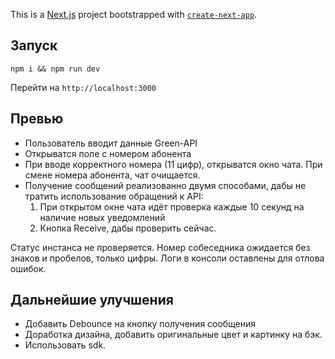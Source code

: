 This is a [Next.js](https://nextjs.org/) project bootstrapped with [`create-next-app`](https://github.com/vercel/next.js/tree/canary/packages/create-next-app).

## Запуск

```shell
npm i && npm run dev
```

Перейти на `http://localhost:3000`

## Превью

- Пользователь вводит данные Green-API
- Открыватся поле с номером абонента
- При вводе корректного номера (11 цифр), открыватся окно чата. При смене номера абонента, чат очищается.
- Получение сообщений реализованно двумя способами, дабы не тратить использование обращений к API:
  1. При открытом окне чата идёт проверка каждые 10 секунд на наличие новых уведомлений
  2. Кнопка Receive, дабы проверить сейчас.

Статус инстанса не проверяется.
Номер собеседника ожидается без знаков и пробелов, только цифры.
Логи в консоли оставлены для отлова ошибок.

## Дальнейшие улучшения

- Добавить Debounce на кнопку получения сообщения
- Доработка дизайна, добавить оригинальные цвет и картинку на бэк.
- Использовать sdk.
